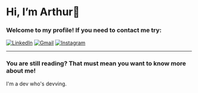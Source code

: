 # Hi, I’m Arthur👋

### Welcome to my profile! If you need to contact me try:
[![LinkedIn](https://img.shields.io/badge/linkedin-%230077B5.svg?style=for-the-badge&logo=linkedin&logoColor=white)](https://www.linkedin.com/in/arthurjlee/)
[![Gmail](https://img.shields.io/badge/Gmail-D14836?style=for-the-badge&logo=gmail&logoColor=white)](mailto:arthur.lee945@gmail.com)
[![Instagram](https://img.shields.io/badge/Instagram-%23E4405F.svg?style=for-the-badge&logo=Instagram&logoColor=white)](https://www.instagram.com/arthur_lee94/)
___

### You are still reading? That must mean you want to know more about me!

I'm a dev who's devving.
